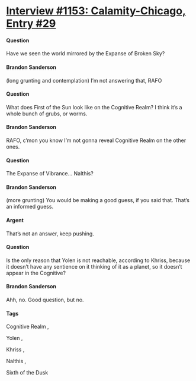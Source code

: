 # [Interview #1153: Calamity-Chicago, Entry #29](https://www.theoryland.com/intvmain.php?i=1153#29)

#### Question

Have we seen the world mirrored by the Expanse of Broken Sky?

#### Brandon Sanderson

(long grunting and contemplation) I’m not answering that, RAFO

#### Question

What does First of the Sun look like on the Cognitive Realm? I think it’s a whole bunch of grubs, or worms.

#### Brandon Sanderson

RAFO, c’mon you know I’m not gonna reveal Cognitive Realm on the other ones.

#### Question

The Expanse of Vibrance… Nalthis?

#### Brandon Sanderson

(more grunting) You would be making a good guess, if you said that. That’s an informed guess.

#### Argent

That’s not an answer, keep pushing.

#### Question

Is the only reason that Yolen is not reachable, according to Khriss, because it doesn’t have any sentience on it thinking of it as a planet, so it doesn’t appear in the Cognitive?

#### Brandon Sanderson

Ahh, no. Good question, but no.

#### Tags

Cognitive Realm
,

Yolen
,

Khriss
,

Nalthis
,

Sixth of the Dusk

